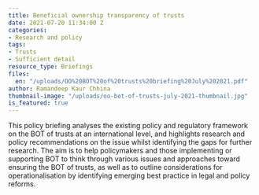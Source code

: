 ```yaml
---
title: Beneficial ownership transparency of trusts
date: 2021-07-20 11:34:00 Z
categories:
- Research and policy
tags:
- Trusts
- Sufficient detail
resource_type: Briefings
files:
  en: "/uploads/OO%20BOT%20of%20trusts%20briefing%20July%202021.pdf"
author: Ramandeep Kaur Chhina
thumbnail-image: "/uploads/oo-bot-of-trusts-july-2021-thumbnail.jpg"
is_featured: true
---
```


This policy briefing analyses the existing policy and regulatory framework on the BOT of trusts at an international level, and highlights research and policy recommendations on the issue whilst identifying the gaps for further research. The aim is to help policymakers and those implementing or supporting BOT to think through various issues and approaches toward ensuring the BOT of trusts, as well as to outline considerations for operationalisation by identifying emerging best practice in legal and policy reforms.
